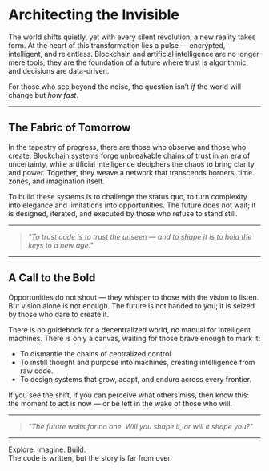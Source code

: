 # Architecting the Invisible  

The world shifts quietly, yet with every silent revolution, a new reality takes form. At the heart of this transformation lies a pulse — encrypted, intelligent, and relentless. Blockchain and artificial intelligence are no longer mere tools; they are the foundation of a future where trust is algorithmic, and decisions are data-driven.  

For those who see beyond the noise, the question isn’t *if* the world will change but *how fast*.  

---

## The Fabric of Tomorrow  

In the tapestry of progress, there are those who observe and those who create. Blockchain systems forge unbreakable chains of trust in an era of uncertainty, while artificial intelligence deciphers the chaos to bring clarity and power. Together, they weave a network that transcends borders, time zones, and imagination itself.  

To build these systems is to challenge the status quo, to turn complexity into elegance and limitations into opportunities. The future does not wait; it is designed, iterated, and executed by those who refuse to stand still.  

---

> *"To trust code is to trust the unseen — and to shape it is to hold the keys to a new age."*  

---

## A Call to the Bold  

Opportunities do not shout — they whisper to those with the vision to listen. But vision alone is not enough. The future is not handed to you; it is seized by those who dare to create it.  

There is no guidebook for a decentralized world, no manual for intelligent machines. There is only a canvas, waiting for those brave enough to mark it:  
- To dismantle the chains of centralized control.  
- To instill thought and purpose into machines, creating intelligence from raw code.  
- To design systems that grow, adapt, and endure across every frontier.  

If you see the shift, if you can perceive what others miss, then know this: the moment to act is now — or be left in the wake of those who will.

---

> *"The future waits for no one. Will you shape it, or will it shape you?"*  

---

Explore. Imagine. Build.  
The code is written, but the story is far from over.  
